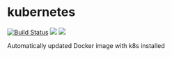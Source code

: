 # kubernetes
[![Build Status](https://semaphoreci.com/api/v1/gofunky/kubernetes/branches/master/shields_badge.svg)](https://semaphoreci.com/gofunky/kubernetes)
[![](https://images.microbadger.com/badges/version/gofunky/kubernetes.svg)](https://microbadger.com/images/gofunky/kubernetes "Get your own version badge on microbadger.com")
[![](https://images.microbadger.com/badges/image/gofunky/kubernetes.svg)](https://microbadger.com/images/gofunky/kubernetes "Get your own image badge on microbadger.com")

Automatically updated Docker image with k8s installed
